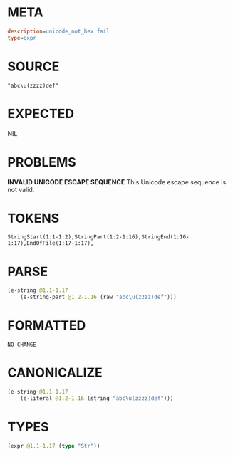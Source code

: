 # META
~~~ini
description=unicode_not_hex fail
type=expr
~~~
# SOURCE
~~~roc
"abc\u(zzzz)def"
~~~
# EXPECTED
NIL
# PROBLEMS
**INVALID UNICODE ESCAPE SEQUENCE**
This Unicode escape sequence is not valid.

# TOKENS
~~~zig
StringStart(1:1-1:2),StringPart(1:2-1:16),StringEnd(1:16-1:17),EndOfFile(1:17-1:17),
~~~
# PARSE
~~~clojure
(e-string @1.1-1.17
	(e-string-part @1.2-1.16 (raw "abc\u(zzzz)def")))
~~~
# FORMATTED
~~~roc
NO CHANGE
~~~
# CANONICALIZE
~~~clojure
(e-string @1.1-1.17
	(e-literal @1.2-1.16 (string "abc\u(zzzz)def")))
~~~
# TYPES
~~~clojure
(expr @1.1-1.17 (type "Str"))
~~~

